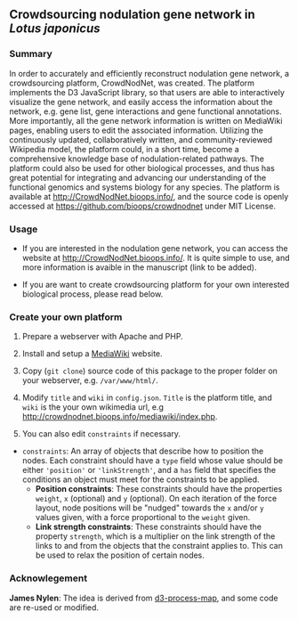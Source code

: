 ## Crowdsourcing nodulation gene network in *Lotus japonicus*

### Summary

In order to accurately and efficiently reconstruct nodulation gene network, a crowdsourcing platform, CrowdNodNet, was created. The platform implements the D3 JavaScript library, so that users are able to interactively visualize the gene network, and easily access the information about the network, e.g. gene list, gene interactions and gene functional annotations. More importantly, all the gene network information is written on MediaWiki pages, enabling users to edit the associated information. Utilizing the continuously updated, collaboratively written, and community-reviewed Wikipedia model, the platform could, in a short time, become a comprehensive knowledge base of nodulation-related pathways. The platform could also be used for other biological processes, and thus has great potential for integrating and advancing our understanding of the functional genomics and systems biology for any species. The platform is available at <http://CrowdNodNet.bioops.info/>, and the source code is openly accessed at <https://github.com/bioops/crowdnodnet> under MIT License.

### Usage

* If you are interested in the nodulation gene network, you can access the website at <http://CrowdNodNet.bioops.info/>. It is quite simple to use, and more information is avaible in the manuscript (link to be added).

* If you are want to create crowdsourcing platform for your own interested biological process, please read below.

### Create your own platform

1. Prepare a webserver with Apache and PHP.

2. Install and setup a [MediaWiki](https://www.mediawiki.org/wiki/MediaWiki) website.

3. Copy (`git clone`) source code of this package to the proper folder on your webserver, e.g. `/var/www/html/`.

4. Modify `title` and `wiki` in `config.json`. `Title` is the platform title, and `wiki` is the your own wikimedia url, e.g <http://crowdnodnet.bioops.info/mediawiki/index.php>.

5. You can also edit `constraints` if necessary. 

* `constraints`: An array of objects that describe how to position the nodes. Each constraint should have a `type` field whose value should be either `'position'` or `'linkStrength'`, and a `has` field that specifies the conditions an object must meet for the constraints to be applied.
  * **Position constraints**:  These constraints should have the properties
    `weight`, `x` (optional) and `y` (optional).  On each iteration of the
    force layout, node positions will be "nudged" towards the `x` and/or `y`
    values given, with a force proportional to the `weight` given.
  * **Link strength constraints**:  These constraints should have the property `strength`, which is a multiplier on the link strength of the links to and from the objects that the constraint applies to.  This can be used to relax the position of certain nodes.

### Acknowlegement

**James Nylen**: The idea is derived from [d3-process-map](https://github.com/nylen/d3-process-map/), and some code are re-used or modified.
